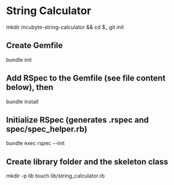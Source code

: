 # String Calculator

mkdir incubyte-string-calculator && cd $_
git init

## Create Gemfile

bundle init

## Add RSpec to the Gemfile (see file content below), then

bundle install

## Initialize RSpec (generates .rspec and spec/spec_helper.rb)

bundle exec rspec --init

## Create library folder and the skeleton class

mkdir -p lib
touch lib/string_calculator.rb
